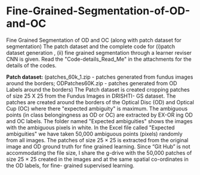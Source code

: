 # Fine-Grained-Segmentation-of-OD-and-OC
Fine Grained Segmentation of OD and OC  (along with patch dataset for segmentation)
The patch dataset and the complete code for (i)patch dataset generation  , (ii) fine grained segmentation through a learner reviser CNN is given.
Read the "Code-details_Read_Me" in the attachments for the details of the codes. 

**Patch dataset:**  (patches_60k_1.zip - patches generated from fundus images around the borders; ODPatches60K.zip - patches generated from OD Labels around the borders)
The Patch dataset is created cropping patches of size 25 Χ 25 from the Fundus Images in DRISHTI- GS dataset. The patches are created around the borders of the Optical Disc (OD) and Optical Cup (OC) where there "expected ambiguity" is maximum. The ambiguous points (in class belongingness as OD or OC) are extracted by EX-OR ing OD and OC labels. The folder named "Expected ambiguities" shows the images with the ambiguous pixels in white. In the Excel file called "Expected ambiguities" we have taken 50,000 ambiguous points (pixels) randomly from all images. The patches of size 25 × 25 is extracted from the original image and OD ground truth for fine grained learning.
Since “Git Hub” is not accommodating the file size, I share the g-drive with the 50,000 patches of size 25 × 25 created in the images and at the same spatial co-ordinates in the OD labels, for fine- grained supervised learning.
